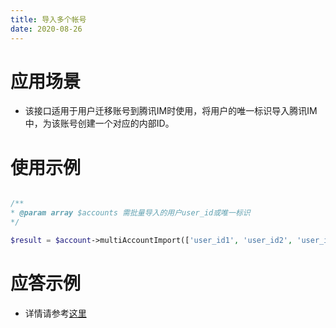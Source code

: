 ```yaml
---
title: 导入多个帐号
date: 2020-08-26
---
```


# 应用场景

- 该接口适用于用户迁移账号到腾讯IM时使用，将用户的唯一标识导入腾讯IM中，为该账号创建一个对应的内部ID。

# 使用示例

```php

/**
* @param array $accounts 需批量导入的用户user_id或唯一标识
*/

$result = $account->multiAccountImport(['user_id1', 'user_id2', 'user_id3', ...]);

```

# 应答示例

- 详情请参考[这里](https://cloud.tencent.com/document/product/269/4919)